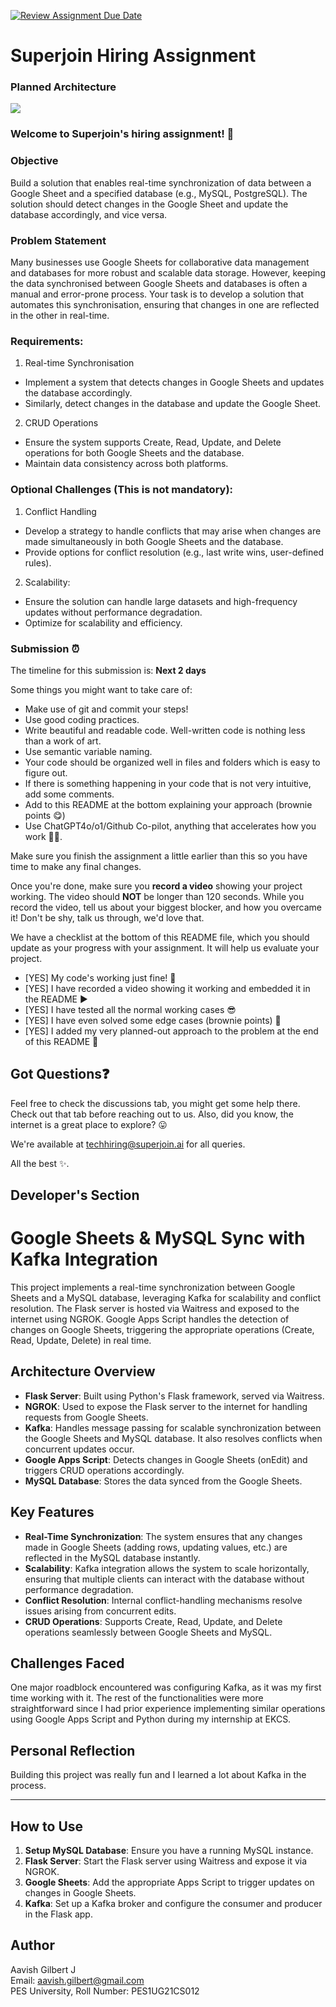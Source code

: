 [![Review Assignment Due Date](https://classroom.github.com/assets/deadline-readme-button-22041afd0340ce965d47ae6ef1cefeee28c7c493a6346c4f15d667ab976d596c.svg)](https://classroom.github.com/a/AHFn7Vbn)
# Superjoin Hiring Assignment

### Planned Architecture

[![](https://mermaid.ink/img/pako:eNqVVV1r2zAU_StCUEhpQt79MGiTrrAta1Zn7MUQFPnGFrElV5I3Qsl_n2QpjmyUkfkl4X6ce-7V0dUHpiIHnGBaEaWWjBSS1BlH5uss6EWIooK0BNAKfTiP_WbKmpZEE5SgL-nr94vrQfDnnOmNZEUBcnIfeBTwfC2UfoP3FpQ--04ZD2s-Nk1KJWt0WPAhFzZzAvcD2wuMTE27q5gqfzY50bARX8n-QAYcqOCqraFzuCh1hUcXMuDgwVegFCkgBhtzlYTnFSwE31eM6mvVfhGmpclOQf4GOZj18skkc6CaCR7gzuujeq-2bddEaG_MoAqDFXGpI6fbojvUbXeEoZN6iluTK6p2VM4eXmygEkj-WYp64Bk1tzqmP74tn0ZdxeXjSHcZgzp70LRcmGEWV09s7Rr_31o-Td1e7u7O3wzkr4Y5Yqtb5IW7EHXdckbJZYaDmzSbfQpkniB3ZWyZHj9As-BOjBHcC4wFdWEJWjulItcg0sJ7NqJhFE288H1bzjXmtHCK9il7IZHPmvdSDuie5Yu8fv_JeaT1GHFXqy816mDMewQYI98jvfXinvuGgjYC9lYxO6LgxgbOEk88dWdAxjJZv6YbNLitfvDnnGgLj_TAxZ8K8gI85NXaA933BM6yDjiMNoOnMUi_mct4Zs88bwTjRt123CklFdmxiuljlHYS3V-RoOgyi8Rd2WyRyOiaw1Ncg6wJy81r2K2ODOsSashwYv7mRB4ynPGTiSOtFqmphhMtW5hiR8w_njjZk0oZK5gLLeTKP6_2Z4qlaIvSR5z-AgPBZ3Q?type=png)](https://mermaid.live/edit#pako:eNqVVV1r2zAU_StCUEhpQt79MGiTrrAta1Zn7MUQFPnGFrElV5I3Qsl_n2QpjmyUkfkl4X6ce-7V0dUHpiIHnGBaEaWWjBSS1BlH5uss6EWIooK0BNAKfTiP_WbKmpZEE5SgL-nr94vrQfDnnOmNZEUBcnIfeBTwfC2UfoP3FpQ--04ZD2s-Nk1KJWt0WPAhFzZzAvcD2wuMTE27q5gqfzY50bARX8n-QAYcqOCqraFzuCh1hUcXMuDgwVegFCkgBhtzlYTnFSwE31eM6mvVfhGmpclOQf4GOZj18skkc6CaCR7gzuujeq-2bddEaG_MoAqDFXGpI6fbojvUbXeEoZN6iluTK6p2VM4eXmygEkj-WYp64Bk1tzqmP74tn0ZdxeXjSHcZgzp70LRcmGEWV09s7Rr_31o-Td1e7u7O3wzkr4Y5Yqtb5IW7EHXdckbJZYaDmzSbfQpkniB3ZWyZHj9As-BOjBHcC4wFdWEJWjulItcg0sJ7NqJhFE288H1bzjXmtHCK9il7IZHPmvdSDuie5Yu8fv_JeaT1GHFXqy816mDMewQYI98jvfXinvuGgjYC9lYxO6LgxgbOEk88dWdAxjJZv6YbNLitfvDnnGgLj_TAxZ8K8gI85NXaA933BM6yDjiMNoOnMUi_mct4Zs88bwTjRt123CklFdmxiuljlHYS3V-RoOgyi8Rd2WyRyOiaw1Ncg6wJy81r2K2ODOsSashwYv7mRB4ynPGTiSOtFqmphhMtW5hiR8w_njjZk0oZK5gLLeTKP6_2Z4qlaIvSR5z-AgPBZ3Q)




### Welcome to Superjoin's hiring assignment! 🚀

### Objective
Build a solution that enables real-time synchronization of data between a Google Sheet and a specified database (e.g., MySQL, PostgreSQL). The solution should detect changes in the Google Sheet and update the database accordingly, and vice versa.

### Problem Statement
Many businesses use Google Sheets for collaborative data management and databases for more robust and scalable data storage. However, keeping the data synchronised between Google Sheets and databases is often a manual and error-prone process. Your task is to develop a solution that automates this synchronisation, ensuring that changes in one are reflected in the other in real-time.

### Requirements:
1. Real-time Synchronisation
  - Implement a system that detects changes in Google Sheets and updates the database accordingly.
   - Similarly, detect changes in the database and update the Google Sheet.
  2.	CRUD Operations
   - Ensure the system supports Create, Read, Update, and Delete operations for both Google Sheets and the database.
   - Maintain data consistency across both platforms.
   
### Optional Challenges (This is not mandatory):
1. Conflict Handling
- Develop a strategy to handle conflicts that may arise when changes are made simultaneously in both Google Sheets and the database.
- Provide options for conflict resolution (e.g., last write wins, user-defined rules).
    
2. Scalability: 	
- Ensure the solution can handle large datasets and high-frequency updates without performance degradation.
- Optimize for scalability and efficiency.

### Submission ⏰
The timeline for this submission is: **Next 2 days**

Some things you might want to take care of:
- Make use of git and commit your steps!
- Use good coding practices.
- Write beautiful and readable code. Well-written code is nothing less than a work of art.
- Use semantic variable naming.
- Your code should be organized well in files and folders which is easy to figure out.
- If there is something happening in your code that is not very intuitive, add some comments.
- Add to this README at the bottom explaining your approach (brownie points 😋)
- Use ChatGPT4o/o1/Github Co-pilot, anything that accelerates how you work 💪🏽. 

Make sure you finish the assignment a little earlier than this so you have time to make any final changes.

Once you're done, make sure you **record a video** showing your project working. The video should **NOT** be longer than 120 seconds. While you record the video, tell us about your biggest blocker, and how you overcame it! Don't be shy, talk us through, we'd love that.

We have a checklist at the bottom of this README file, which you should update as your progress with your assignment. It will help us evaluate your project.

- [YES] My code's working just fine! 🥳
- [YES] I have recorded a video showing it working and embedded it in the README ▶️
- [YES] I have tested all the normal working cases 😎
- [YES] I have even solved some edge cases (brownie points) 💪
- [YES] I added my very planned-out approach to the problem at the end of this README 📜

## Got Questions❓
Feel free to check the discussions tab, you might get some help there. Check out that tab before reaching out to us. Also, did you know, the internet is a great place to explore? 😛

We're available at techhiring@superjoin.ai for all queries. 

All the best ✨.

## Developer's Section
# Google Sheets & MySQL Sync with Kafka Integration

This project implements a real-time synchronization between Google Sheets and a MySQL database, leveraging Kafka for scalability and conflict resolution. The Flask server is hosted via Waitress and exposed to the internet using NGROK. Google Apps Script handles the detection of changes on Google Sheets, triggering the appropriate operations (Create, Read, Update, Delete) in real time.

## Architecture Overview

- **Flask Server**: Built using Python's Flask framework, served via Waitress.
- **NGROK**: Used to expose the Flask server to the internet for handling requests from Google Sheets.
- **Kafka**: Handles message passing for scalable synchronization between the Google Sheets and MySQL database. It also resolves conflicts when concurrent updates occur.
- **Google Apps Script**: Detects changes in Google Sheets (onEdit) and triggers CRUD operations accordingly.
- **MySQL Database**: Stores the data synced from the Google Sheets.

## Key Features

- **Real-Time Synchronization**: The system ensures that any changes made in Google Sheets (adding rows, updating values, etc.) are reflected in the MySQL database instantly.
- **Scalability**: Kafka integration allows the system to scale horizontally, ensuring that multiple clients can interact with the database without performance degradation.
- **Conflict Resolution**: Internal conflict-handling mechanisms resolve issues arising from concurrent edits.
- **CRUD Operations**: Supports Create, Read, Update, and Delete operations seamlessly between Google Sheets and MySQL.

## Challenges Faced

One major roadblock encountered was configuring Kafka, as it was my first time working with it. The rest of the functionalities were more straightforward since I had prior experience implementing similar operations using Google Apps Script and Python during my internship at EKCS.

## Personal Reflection

Building this project was really fun and I learned a lot about Kafka in the process.

---

## How to Use

1. **Setup MySQL Database**: Ensure you have a running MySQL instance.
2. **Flask Server**: Start the Flask server using Waitress and expose it via NGROK.
3. **Google Sheets**: Add the appropriate Apps Script to trigger updates on changes in Google Sheets.
4. **Kafka**: Set up a Kafka broker and configure the consumer and producer in the Flask app.

## Author

Aavish Gilbert J  
Email: aavish.gilbert@gmail.com  
PES University, Roll Number: PES1UG21CS012
